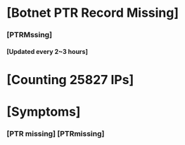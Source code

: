 # [Botnet PTR Record Missing]
### [PTRMssing]
#### [Updated every 2~3 hours]

# [Counting 25827 IPs]

# [Symptoms] 
###   [PTR missing] [PTRmissing]
